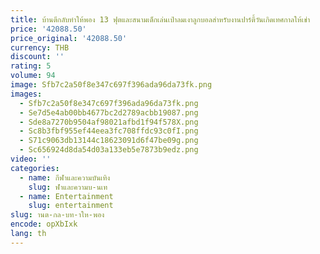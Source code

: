 ```yaml
---
title: บ้านตีกลับทําให้พอง 13 ฟุตและสนามเด็กเล่นเป่าลมเงาลูกบอลสําหรับงานปาร์ตี้วันเกิดเทศกาลให้เช่า
price: '42088.50'
price_original: '42088.50'
currency: THB
discount: ''
rating: 5
volume: 94
image: Sfb7c2a50f8e347c697f396ada96da73fk.png
images:
  - Sfb7c2a50f8e347c697f396ada96da73fk.png
  - Se7d5e4ab00bb4677bc2d2789acbb19087.png
  - Sde8a7270b9504af98021afbd1f94f578X.png
  - Sc8b3fbf955ef44eea3fc708ffdc93c0fI.png
  - S71c9063db13144c18623091d6f47be09g.png
  - Sc656924d8da54d03a133eb5e7873b9edz.png
video: ''
categories:
  - name: กีฬาและความบันเทิง
    slug: ฬาและความบ-นเท
  - name: Entertainment
    slug: entertainment
slug: านต-กล-บท-าให-พอง
encode: opXbIxk
lang: th
---
```

  